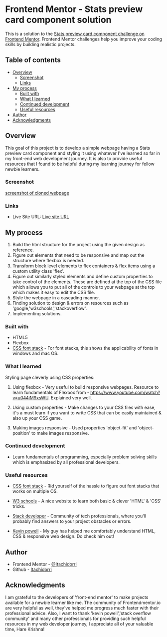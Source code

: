 # Frontend Mentor - Stats preview card component solution

This is a solution to the [Stats preview card component challenge on Frontend Mentor](https://www.frontendmentor.io/challenges/stats-preview-card-component-8JqbgoU62). Frontend Mentor challenges help you improve your coding skills by building realistic projects.

## Table of contents

- [Overview](#overview)
  - [Screenshot](#screenshot)
  - [Links](#links)
- [My process](#my-process)
  - [Built with](#built-with)
  - [What I learned](#what-i-learned)
  - [Continued development](#continued-development)
  - [Useful resources](#useful-resources)
- [Author](#author)
- [Acknowledgments](#acknowledgments)


## Overview

This goal of this project is to develop a simple webpage having a Stats preview card component and styling it using whatever I've learned so far in my front-end web development journey. It is also to provide useful resources that I found to be helpful during my learning journey for fellow newbie learners.


### Screenshot

[screenshot of cloned webpage](img/screenshot.png)


### Links

- Live Site URL: [Live site URL](https://itachidorri.github.io/stats-preview-card-component/)

## My process
1. Build the html structure for the project using the given design as reference.
2. Figure out elements that need to be responsive and map out the structure where flexbox is needed.
3. Transform block level elements to flex containers & flex items using a custom utility class 'flex'.
4. Figure out similarly styled elements and define custom properties to take control of the elements. These are defined at the top of the CSS file which allows you to put all of the controls to your webpage at the top which makes it easy to edit the CSS file.
5. Style the webpage in a cascading manner.
6. Finding solution to design & errors on resources such as 'google,'w3schools','stackoverflow'.
7. Implementing solutions.


### Built with

- HTML5
- Flexbox
- [CSS font stack](https://www.cssfontstack.com/) - For font stacks, this shows the applicability of fonts in windows and mac OS.


### What I learned

Styling page cleverly using CSS properties:
1. Using flexbox - Very useful to build responsive webpages. Resource to learn fundamentals of Flexbox from - https://www.youtube.com/watch?v=u044iM9xsWU. Explained very well.

2. Using custom properties - Make changes to your CSS files with ease, it's a must learn if you want to write CSS that can be easily maintained & also up your CSS game.

3. Making images responsive - Used properties 'object-fit' and 'object-position' to make images responsive.


### Continued development

- Learn fundamentals of programming, especially problem solving skills which is emphasized by all professional developers.


### Useful resources

- [CSS font stack](https://www.cssfontstack.com/) - Rid yourself of the hassle to figure out font stacks that works on multiple OS.

- [W3 schools](https://www.w3schools.com) - A nice website to learn both basic & clever 'HTML' & 'CSS' tricks.

- [Stack developer](https://stackoverflow.com/) - Community of tech professionals, where you'll probably find answers to your project obstacles or errors.

- [Kevin powell](https://www.youtube.com/kepowob) - My guy has helped me comfortably understand HTML, CSS & responsive web design. Do check him out!


## Author

- Frontend Mentor - [@Itachidorri](https://www.frontendmentor.io/profile/Itachidorri)
- Github - [Itachidorri](https://github.com/Itachidorri)


## Acknowledgments

I am grateful to the developers of 'front-end mentor' to make projects available for a newbie learner like me. The community of Frontendmentor.io are very helpful as well, they've helped me progress much faster with their professional advice. Also, I want to thank 'kevin powell','stack overflow community' and many other professionals for providing such helpful resources in my web developer journey, I appreciate all of your valuable time, Hare Krishna!
